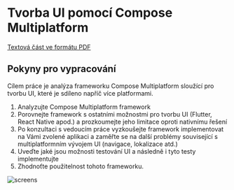# Tvorba UI pomocí Compose Multiplatform
[Textová část ve formátu PDF](/LaTeX/ctufit-thesis.pdf)

## Pokyny pro vypracování
Cílem práce je analýza frameworku Compose Multiplatform sloužící pro tvorbu UI, které
je sdíleno napříč více platformami.

1. Analyzujte Compose Multiplatform framework
2. Porovnejte framework s ostatními možnostmi pro tvorbu UI (Flutter, React Native
   apod.) a prozkoumejte jeho limitace oproti nativnímu řešení
3. Po konzultaci s vedoucím práce vyzkoušejte framework implementovat na Vámi
   zvolené aplikaci a zaměřte se na další problémy související s multiplatformním vývojem
   UI (navigace, lokalizace atd.)
4. Uveďte jaké jsou možnosti testování UI a následně i tyto testy implementujte
5. Zhodnoťte použitelnost tohoto frameworku.

![screens](https://github.com/user-attachments/assets/e4ec086a-45b6-4528-8e3a-c749c7d2877d)
